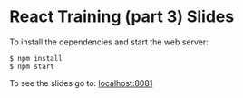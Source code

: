 # React Training (part 3) Slides

To install the dependencies and start the web server:

```
$ npm install
$ npm start
```

To see the slides go to: [localhost:8081](http://localhost:8081)